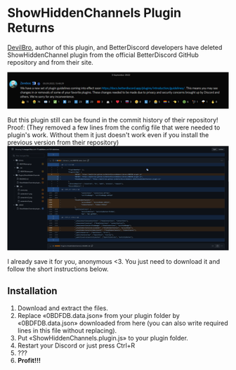 # ShowHiddenChannels Plugin Returns #
[DevilBro](https://github.com/mwittrien "ShowHiddenChannels plugin author"), author of this plugin, and BetterDiscord developers
have deleted ShowHiddenChannel plugin from the official BetterDiscord GitHub repository and from their site.

![](/assets/Screenshot-2022-09-05_194143.png)

But this plugin still can be found in the commit history of their repository! Proof: (They removed a few lines from the config file that
were needed to plugin's work. Without them it just doesn't work even if you install the previous version from their repository)
![](/assets/Screenshot-2022-09-05_194426.png)

I already save it for you, anonymous <3. You just need to download it
and follow the short instructions below.

## Installation ##
1) Download and extract the files.
2) Replace «0BDFDB.data.json» from your plugin folder by «0BDFDB.data.json» downloaded from here (you can also write required lines in this file without replacing).
3) Put «ShowHiddenChannels.plugin.js» to your plugin folder.
4) Restart your Discord or just press Ctrl+R
5) ???
6) **Profit!!!**
